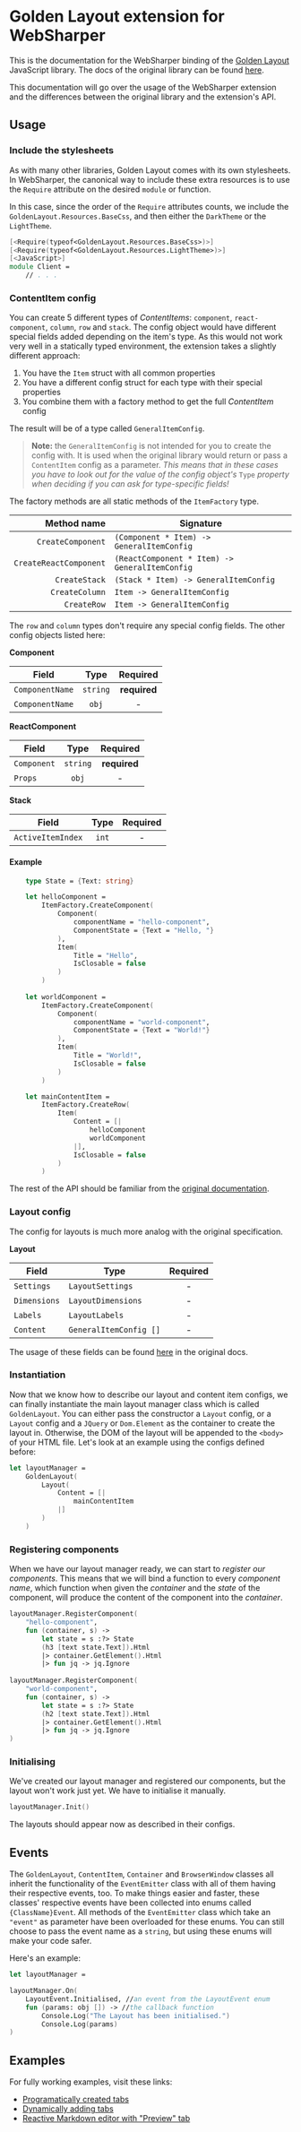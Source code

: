 # Golden Layout extension for WebSharper

This is the documentation for the WebSharper binding of the
[Golden Layout](https://golden-layout.com/) JavaScript library. The docs of the original
library can be found [here](http://golden-layout.com/docs/).

This documentation will go over the usage of the WebSharper extension and the differences
between the original library and the extension's API.

## Usage

### Include the stylesheets

As with many other libraries, Golden Layout comes with its own stylesheets. In WebSharper,
the canonical way to include these extra resources is to use the `Require` attribute on
the desired `module` or function.

In this case, since the order of the `Require` attributes counts, we include the
`GoldenLayout.Resources.BaseCss`, and then either the `DarkTheme` or the `LightTheme`.

```fsharp
[<Require(typeof<GoldenLayout.Resources.BaseCss>)>]
[<Require(typeof<GoldenLayout.Resources.LightTheme>)>]
[<JavaScript>]
module Client =
    // . . .
```

### ContentItem config

You can create 5 different types of _ContentItems_: `component`, `react-component`,
`column`, `row` and `stack`. The config object would have different special fields added
depending on the item's type. As this would not work very well in a statically typed
environment, the extension takes a slightly different approach:

1. You have the `Item` struct with all common properties
2. You have a different config struct for each type with their special properties
3. You combine them with a factory method to get the full _ContentItem_ config 


The result will be of a type called `GeneralItemConfig`.

>**Note:** the `GeneralItemConfig` is
>not intended for you to create the config with. It is used when the original library would
>return or pass a `ContentItem` config as a parameter. _This means that in these cases you
>have to look out for the value of the config object's_ `Type` _property when deciding if
>you can ask for type-specific fields!_

The factory methods are all static methods of the `ItemFactory` type.

Method name|Signature
---:|---
`CreateComponent`|`(Component * Item) -> GeneralItemConfig`|
`CreateReactComponent`|`(ReactComponent * Item) -> GeneralItemConfig`|
`CreateStack`|`(Stack * Item) -> GeneralItemConfig`|
`CreateColumn`|`Item -> GeneralItemConfig`|
`CreateRow`|`Item -> GeneralItemConfig`|

The `row` and `column` types don't require any special config fields. The other config objects listed here:

__**Component**__

Field|Type|Required
---|:---:|:---:
`ComponentName`|`string`|**required**
`ComponentName`|`obj`|-

__**ReactComponent**__

Field|Type|Required
---|:---:|:---:
`Component`|`string`|**required**
`Props`|`obj`|-

__**Stack**__

Field|Type|Required
---|:---:|:---:
`ActiveItemIndex`|`int`|-

#### Example

```fsharp
    type State = {Text: string}

    let helloComponent =
        ItemFactory.CreateComponent(
            Component(
                componentName = "hello-component",
                ComponentState = {Text = "Hello, "}
            ),
            Item(
                Title = "Hello",
                IsClosable = false
            )
        )
        
    let worldComponent = 
        ItemFactory.CreateComponent(
            Component(
                componentName = "world-component",
                ComponentState = {Text = "World!"}
            ),
            Item(
                Title = "World!",
                IsClosable = false
            )
        )

    let mainContentItem =
        ItemFactory.CreateRow(
            Item(
                Content = [|
                    helloComponent
                    worldComponent
                |],
                IsClosable = false
            )
        )
```

The rest of the API should be familiar from the [original documentation](http://golden-layout.com/docs/).

### Layout config

The config for layouts is much more analog with the original specification.

__**Layout**__

Field|Type|Required
---|---|:---:
`Settings`|`LayoutSettings`|-
`Dimensions`|`LayoutDimensions`|-
`Labels`|`LayoutLabels`|-
`Content`|`GeneralItemConfig []`|-

The usage of these fields can be found
[here](http://golden-layout.com/docs/Config.html) in the original docs.

### Instantiation

Now that we know how to describe our layout and content item configs, we can finally
instantiate the main layout manager class which is called `GoldenLayout`. You can
either pass the constructor a `Layout` config, or a `Layout` config and a `JQuery`
or `Dom.Element` as the container to create the layout in. Otherwise, the DOM of the
layout will be appended to the `<body>` of your HTML file. Let's look at an example
using the configs defined before:

```fsharp
let layoutManager =
    GoldenLayout(
        Layout(
            Content = [|
                mainContentItem
            |]
        )
    )
```

### Registering components

When we have our layout manager ready, we can start to _register our components_.
This means that we will bind a function to every _component name_, which function
when given the _container_ and the _state_ of the component, will produce the
content of the component into the _container_.

```fsharp
layoutManager.RegisterComponent(
    "hello-component", 
    fun (container, s) ->
        let state = s :?> State
        (h3 [text state.Text]).Html
        |> container.GetElement().Html
        |> fun jq -> jq.Ignore
        
layoutManager.RegisterComponent(
    "world-component", 
    fun (container, s) ->
        let state = s :?> State
        (h2 [text state.Text]).Html
        |> container.GetElement().Html
        |> fun jq -> jq.Ignore
)
```

### Initialising

We've created our layout manager and registered our components, but the layout won't
work just yet. We have to initialise it manually.

```fsharp
layoutManager.Init()
```
The layouts should appear now as described in their configs.

## Events

The `GoldenLayout`, `ContentItem`, `Container` and `BrowserWindow` classes all
inherit the functionality of the `EventEmitter` class with all of them having
their respective events, too. To make things easier and faster, these classes'
respective events have been collected into enums called `{ClassName}Event`.
All methods of the `EventEmitter` class which take an `"event"` as parameter
have been overloaded for these enums. You can still choose to pass the event
name as a `string`, but using these enums will make your code safer.

Here's an example:

```fsharp
let layoutManager = 

layoutManager.On(
    LayoutEvent.Initialised, //an event from the LayoutEvent enum
    fun (params: obj []) -> //the callback function
        Console.Log("The Layout has been initialised.")
        Console.Log(params)
)
```

## Examples

For fully working examples, visit these links:
* [Programatically created tabs](http://try.websharper.com/snippet/adam.abonyi-toth/0000EM)
* [Dynamically adding tabs](http://try.websharper.com/snippet/adam.abonyi-toth/0000EN)
* [Reactive Markdown editor with "Preview" tab](http://try.websharper.com/snippet/adam.abonyi-toth/0000EO)
